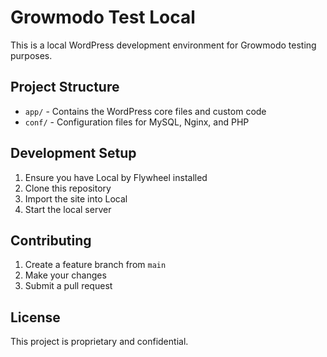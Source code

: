 # Growmodo Test Local

This is a local WordPress development environment for Growmodo testing purposes.

## Project Structure

- `app/` - Contains the WordPress core files and custom code
- `conf/` - Configuration files for MySQL, Nginx, and PHP

## Development Setup

1. Ensure you have Local by Flywheel installed
2. Clone this repository
3. Import the site into Local
4. Start the local server

## Contributing

1. Create a feature branch from `main`
2. Make your changes
3. Submit a pull request

## License

This project is proprietary and confidential. 